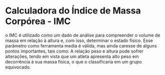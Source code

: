 # Calculadora do Índice de Massa Corpórea - IMC

<p> o IMC é utilizado como um dado de análise para compreender o volume de massa em relação à altura e, com isso, determinar o estado físico. Esse parâmetro como ferramenta media é válida, mas ainda caresse de alguns pontos importantes, tais como: A relação peso e altura pode sofrer alterações, tendo em vista que um atleta apresenta alto peso em decorrência à sua massa física, o que o classificaria em um grupo equivocado. </p>
